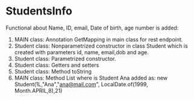 # StudentsInfo
Functional about Name, ID, email, Date of birth, age number is added:
1. MAIN class: Annotation GetMapping in main class for rest endpoint.
2. Student class: Nonparametrized constructor in class Student which is created with parameters id, name, email,dob and age.
3. Student class: Parametrized constructor.
4. Student class: Getters and setters
5. Student class: Method toString
2. MAIN class: Method List where is Student Ana added as: new Student(1L,"Ana","ana@mail.com", LocalDate.of(1999, Month.APRIL,8),21)
